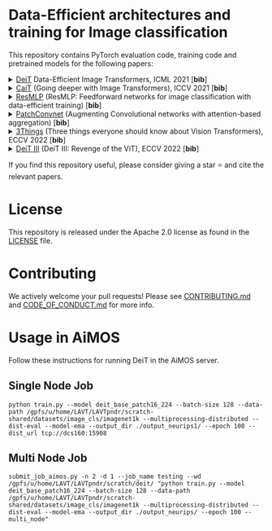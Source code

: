 # Data-Efficient architectures and training for Image classification

This repository contains PyTorch evaluation code, training code and pretrained models for the following papers:
<details>
<summary>
  <a href="README_deit.md">DeiT</a> Data-Efficient Image Transformers, ICML 2021 [<b>bib</b>]
</summary>

```
@InProceedings{pmlr-v139-touvron21a,
  title =     {Training data-efficient image transformers &amp; distillation through attention},
  author =    {Touvron, Hugo and Cord, Matthieu and Douze, Matthijs and Massa, Francisco and Sablayrolles, Alexandre and Jegou, Herve},
  booktitle = {International Conference on Machine Learning},
  pages =     {10347--10357},
  year =      {2021},
  volume =    {139},
  month =     {July}
}
```
</details>
<details>
<summary>
<a href="README_cait.md">CaiT</a> (Going deeper with Image Transformers), ICCV 2021  [<b>bib</b>]
</summary>

```
@InProceedings{Touvron_2021_ICCV,
    author    = {Touvron, Hugo and Cord, Matthieu and Sablayrolles, Alexandre and Synnaeve, Gabriel and J\'egou, Herv\'e},
    title     = {Going Deeper With Image Transformers},
    booktitle = {Proceedings of the IEEE/CVF International Conference on Computer Vision (ICCV)},
    month     = {October},
    year      = {2021},
    pages     = {32-42}
}
```
</details>
<details>
<summary>
<a href="README_resmlp.md">ResMLP</a> (ResMLP: Feedforward networks for image classification with data-efficient training) [<b>bib</b>]
</summary>

```
@article{touvron2021resmlp,
  title={ResMLP: Feedforward networks for image classification with data-efficient training},
  author={Hugo Touvron and Piotr Bojanowski and Mathilde Caron and Matthieu Cord and Alaaeldin El-Nouby and Edouard Grave and Gautier Izacard and Armand Joulin and Gabriel Synnaeve and Jakob Verbeek and Herv'e J'egou},
  journal={arXiv preprint arXiv:2105.03404},
  year={2021},
}
```
</details>
<details>
<summary>
<a href="README_patchconvnet.md">PatchConvnet</a> (Augmenting Convolutional networks with attention-based aggregation) [<b>bib</b>]
</summary>

```
@article{touvron2021patchconvnet,
  title={Augmenting Convolutional networks with attention-based aggregation},
  author={Hugo Touvron and Matthieu Cord and Alaaeldin El-Nouby and Piotr Bojanowski and Armand Joulin and Gabriel Synnaeve and Jakob Verbeek and Herve Jegou},
  journal={arXiv preprint arXiv:2112.13692},
  year={2021},
}
```
</details>
<details>
<summary>
<a href="README_3things.md">3Things</a> (Three things everyone should know about Vision Transformers), ECCV 2022 [<b>bib</b>]
</summary>

```
@article{Touvron2022ThreeTE,
  title={Three things everyone should know about Vision Transformers},
  author={Hugo Touvron and Matthieu Cord and Alaaeldin El-Nouby and Jakob Verbeek and Herve Jegou},
  journal={arXiv preprint arXiv:2203.09795},
  year={2022},
}
```
</details>
<details>
<summary>
<a href="README_revenge.md">DeiT III</a> (DeiT III: Revenge of the ViT), ECCV 2022 [<b>bib</b>]
</summary>

```
@article{Touvron2022DeiTIR,
  title={DeiT III: Revenge of the ViT},
  author={Hugo Touvron and Matthieu Cord and Herve Jegou},
  journal={arXiv preprint arXiv:2204.07118},
  year={2022},
}
```
</details>

If you find this repository useful, please consider giving a star ⭐ and cite the relevant papers. 

# License
This repository is released under the Apache 2.0 license as found in the [LICENSE](LICENSE) file.

# Contributing
We actively welcome your pull requests! Please see [CONTRIBUTING.md](.github/CONTRIBUTING.md) and [CODE_OF_CONDUCT.md](.github/CODE_OF_CONDUCT.md) for more info.

# Usage in AiMOS

Follow these instructions for running DeiT in the AiMOS server.

## Single Node Job
```
python train.py --model deit_base_patch16_224 --batch-size 128 --data-path /gpfs/u/home/LAVT/LAVTpndr/scratch-shared/datasets/image_cls/imagenet1k --multiprocessing-distributed --dist-eval --model-ema --output_dir ./output_neurips1/ --epoch 100 --dist_url tcp://dcs160:15908
```

## Multi Node Job
```
submit_job_aimos.py -n 2 -d 1 --job_name testing --wd /gpfs/u/home/LAVT/LAVTpndr/scratch/deit/ "python train.py --model deit_base_patch16_224 --batch-size 128 --data-path /gpfs/u/home/LAVT/LAVTpndr/scratch-shared/datasets/image_cls/imagenet1k --multiprocessing-distributed --dist-eval --model-ema --output_dir ./output_neurips/ --epoch 100 --multi_node"
```
